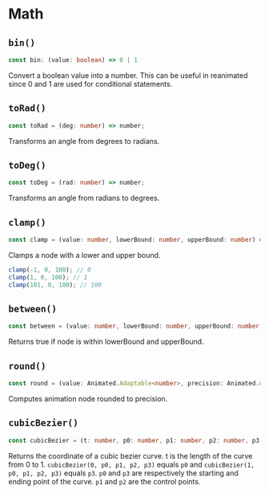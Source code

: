 # Math

## `bin()`

```ts
const bin: (value: boolean) => 0 | 1
```

Convert a boolean value into a number. This can be useful in reanimated since 0 and 1 are used for conditional statements.

## `toRad()`

```ts
const toRad = (deg: number) => number;
```

Transforms an angle from degrees to radians.

## `toDeg()`

```ts
const toDeg = (rad: number) => number;
```

Transforms an angle from radians to degrees.

## `clamp()`

```ts
const clamp = (value: number, lowerBound: number, upperBound: number) => number;
```

Clamps a node with a lower and upper bound.

```ts
clamp(-1, 0, 100); // 0
clamp(1, 0, 100); // 1
clamp(101, 0, 100); // 100
```

## `between()`

```ts
const between = (value: number, lowerBound: number, upperBound: number, inclusive?: boolean) => boolean;
```

Returns true if node is within lowerBound and upperBound.

## `round()`

```ts
const round = (value: Animated.Adaptable<number>, precision: Animated.Adaptable<number> = 0) => Animated.Node<number>;
```

Computes animation node rounded to precision.

## `cubicBezier()`

```ts
const cubicBezier = (t: number, p0: number, p1: number, p2: number, p3: number) => number;
```

Returns the coordinate of a cubic bezier curve. t is the length of the curve from 0 to 1. `cubicBezier(0, p0, p1, p2, p3)` equals `p0` and `cubicBezier(1, p0, p1, p2, p3)` equals `p3`. `p0` and `p3` are respectively the starting and ending point of the curve. `p1` and `p2` are the control points.